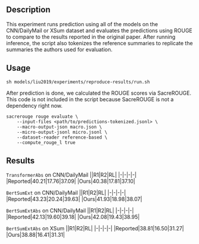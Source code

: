 ## Description
This experiment runs prediction using all of the models on the CNN/DailyMail or XSum dataset and evaluates the predictions using ROUGE to compare to the results reported in the original paper.
After running inference, the script also tokenizes the reference summaries to replicate the summaries the authors used for evaluation.

## Usage
```
sh models/liu2019/experiments/reproduce-results/run.sh
```
After prediction is done, we calculated the ROUGE scores via SacreROUGE.
This code is not included in the script because SacreROUGE is not a dependency right now.
```
sacrerouge rouge evaluate \
    --input-files <path/to/predictions-tokenized.jsonl> \
    --macro-output-json macro.json \
    --micro-output-jsonl micro.jsonl \
    --dataset-reader reference-based \
    --compute_rouge_l true
```

## Results
`TransformerAbs` on CNN/DailyMail
||R1|R2|RL|
|-|-|-|-|
|Reported|40.21|17.76|37.09|
|Ours|40.38|17.81|37.10|

`BertSumExt` on CNN/DailyMail
||R1|R2|RL|
|-|-|-|-|
|Reported|43.23|20.24|39.63|
|Ours|41.93|18.98|38.07|

`BertSumExtAbs` on CNN/DailyMail
||R1|R2|RL|
|-|-|-|-|
|Reported|42.13|19.60|39.18|
|Ours|42.08|19.43|38.95|

`BertSumExtAbs` on XSum
||R1|R2|RL|
|-|-|-|-|
|Reported|38.81|16.50|31.27|
|Ours|38.88|16.41|31.31|